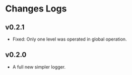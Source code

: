 # Changes Logs

## v0.2.1

- Fixed: Only one level was operated in global operation.

## v0.2.0

- A full new simpler logger.
